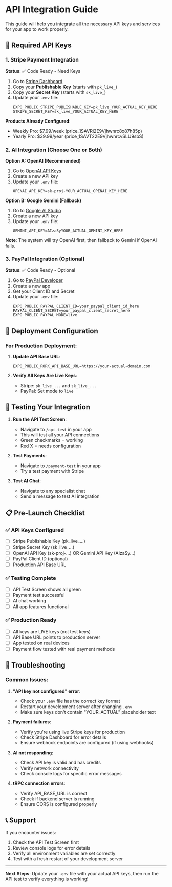 # API Integration Guide

This guide will help you integrate all the necessary API keys and services for your app to work properly.

## 🔑 Required API Keys

### 1. Stripe Payment Integration

**Status**: ✅ Code Ready - Need Keys

1. Go to [Stripe Dashboard](https://dashboard.stripe.com/apikeys)
2. Copy your **Publishable Key** (starts with `pk_live_`)
3. Copy your **Secret Key** (starts with `sk_live_`)
4. Update your `.env` file:
   ```env
   EXPO_PUBLIC_STRIPE_PUBLISHABLE_KEY=pk_live_YOUR_ACTUAL_KEY_HERE
   STRIPE_SECRET_KEY=sk_live_YOUR_ACTUAL_KEY_HERE
   ```

**Products Already Configured**:
- Weekly Pro: $7.99/week (price_1SAVRi2E9Vjhwnrc8x87h85p)
- Yearly Pro: $39.99/year (price_1SAVT22E9VjhwnrcvSLU9sbS)

### 2. AI Integration (Choose One or Both)

**Option A: OpenAI (Recommended)**
1. Go to [OpenAI API Keys](https://platform.openai.com/api-keys)
2. Create a new API key
3. Update your `.env` file:
   ```env
   OPENAI_API_KEY=sk-proj-YOUR_ACTUAL_OPENAI_KEY_HERE
   ```

**Option B: Google Gemini (Fallback)**
1. Go to [Google AI Studio](https://aistudio.google.com/app/apikey)
2. Create a new API key
3. Update your `.env` file:
   ```env
   GEMINI_API_KEY=AIzaSyYOUR_ACTUAL_GEMINI_KEY_HERE
   ```

**Note**: The system will try OpenAI first, then fallback to Gemini if OpenAI fails.

### 3. PayPal Integration (Optional)

**Status**: ✅ Code Ready - Optional

1. Go to [PayPal Developer](https://developer.paypal.com/developer/applications/)
2. Create a new app
3. Get your Client ID and Secret
4. Update your `.env` file:
   ```env
   EXPO_PUBLIC_PAYPAL_CLIENT_ID=your_paypal_client_id_here
   PAYPAL_CLIENT_SECRET=your_paypal_client_secret_here
   EXPO_PUBLIC_PAYPAL_MODE=live
   ```

## 🚀 Deployment Configuration

### For Production Deployment:

1. **Update API Base URL**:
   ```env
   EXPO_PUBLIC_RORK_API_BASE_URL=https://your-actual-domain.com
   ```

2. **Verify All Keys Are Live Keys**:
   - Stripe: `pk_live_...` and `sk_live_...`
   - PayPal: Set mode to `live`

## 🧪 Testing Your Integration

1. **Run the API Test Screen**:
   - Navigate to `/api-test` in your app
   - This will test all your API connections
   - Green checkmarks = working
   - Red X = needs configuration

2. **Test Payments**:
   - Navigate to `/payment-test` in your app
   - Try a test payment with Stripe

3. **Test AI Chat**:
   - Navigate to any specialist chat
   - Send a message to test AI integration

## 📋 Pre-Launch Checklist

### ✅ API Keys Configured
- [ ] Stripe Publishable Key (pk_live_...)
- [ ] Stripe Secret Key (sk_live_...)
- [ ] OpenAI API Key (sk-proj-...) OR Gemini API Key (AIzaSy...)
- [ ] PayPal Client ID (optional)
- [ ] Production API Base URL

### ✅ Testing Complete
- [ ] API Test Screen shows all green
- [ ] Payment test successful
- [ ] AI chat working
- [ ] All app features functional

### ✅ Production Ready
- [ ] All keys are LIVE keys (not test keys)
- [ ] API Base URL points to production server
- [ ] App tested on real devices
- [ ] Payment flow tested with real payment methods

## 🔧 Troubleshooting

### Common Issues:

1. **"API key not configured" error**:
   - Check your `.env` file has the correct key format
   - Restart your development server after changing `.env`
   - Make sure keys don't contain "YOUR_ACTUAL" placeholder text

2. **Payment failures**:
   - Verify you're using live Stripe keys for production
   - Check Stripe Dashboard for error details
   - Ensure webhook endpoints are configured (if using webhooks)

3. **AI not responding**:
   - Check API key is valid and has credits
   - Verify network connectivity
   - Check console logs for specific error messages

4. **tRPC connection errors**:
   - Verify API_BASE_URL is correct
   - Check if backend server is running
   - Ensure CORS is configured properly

## 📞 Support

If you encounter issues:
1. Check the API Test Screen first
2. Review console logs for error details
3. Verify all environment variables are set correctly
4. Test with a fresh restart of your development server

---

**Next Steps**: Update your `.env` file with your actual API keys, then run the API test to verify everything is working!